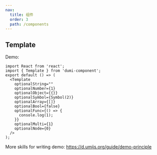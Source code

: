 ```yaml
---
nav:
  title: 组件
  order: 3
  path: /components
---
```


## Template

Demo:

```tsx
import React from 'react';
import { Template } from 'dumi-component';
export default () => (
  <Template
    optionalString=""
    optionalNumber={1}
    optionalObject={{}}
    optionalSymbol={Symbol(2)}
    optionalArray={[]}
    optionalBool={false}
    optionalFunc={() => {
      console.log(1);
    }}
    optionalMulti={1}
    optionalNode={0}
  />
);
```

More skills for writing demo: https://d.umijs.org/guide/demo-principle
